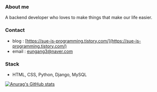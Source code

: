 ### About me
A backend developer who loves to make things that make our life easier.

### Contact
- blog : [https://sue-is-programming.tistory.com/](https://sue-is-programming.tistory.com/)
- email : eungang3@naver.com

### Stack
- HTML, CSS, Python, Django, MySQL

[![Anurag's GitHub stats](https://github-readme-stats.vercel.app/api?username=eungang3&show_icons=true)](https://github.com/anuraghazra/github-readme-stats)
